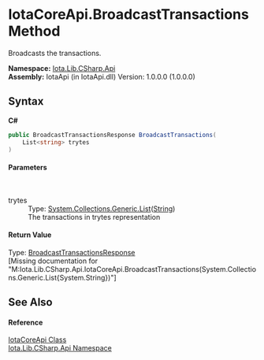 # IotaCoreApi.BroadcastTransactions Method 
 

Broadcasts the transactions.

**Namespace:**&nbsp;<a href="N_Iota_Lib_CSharp_Api">Iota.Lib.CSharp.Api</a><br />**Assembly:**&nbsp;IotaApi (in IotaApi.dll) Version: 1.0.0.0 (1.0.0.0)

## Syntax

**C#**<br />
``` C#
public BroadcastTransactionsResponse BroadcastTransactions(
	List<string> trytes
)
```


#### Parameters
&nbsp;<dl><dt>trytes</dt><dd>Type: <a href="http://msdn2.microsoft.com/en-us/library/6sh2ey19" target="_blank">System.Collections.Generic.List</a>(<a href="http://msdn2.microsoft.com/en-us/library/s1wwdcbf" target="_blank">String</a>)<br />The transactions in trytes representation</dd></dl>

#### Return Value
Type: <a href="T_Iota_Lib_CSharp_Api_Core_BroadcastTransactionsResponse">BroadcastTransactionsResponse</a><br />\[Missing <returns> documentation for "M:Iota.Lib.CSharp.Api.IotaCoreApi.BroadcastTransactions(System.Collections.Generic.List{System.String})"\]

## See Also


#### Reference
<a href="T_Iota_Lib_CSharp_Api_IotaCoreApi">IotaCoreApi Class</a><br /><a href="N_Iota_Lib_CSharp_Api">Iota.Lib.CSharp.Api Namespace</a><br />
